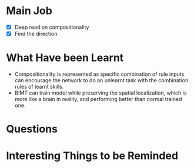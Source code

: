 # Main Job
- [x] Deep read on compositionality
- [x] Find the direction

# What Have been Learnt
- Compositionality is represented as specific combination of rule inputs can encourage the network to do an unlearnt task with the combination rules of learnt skills.
- BIMT can train model while preserving the spatial localization, which is more like a brain in reality, and performing better than normal trained one.

# Questions


# Interesting Things to be Reminded



[^1]:footnote here.
